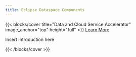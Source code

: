 ```yaml
---
title: Eclipse Dataspace Components
---
```


{{< blocks/cover title="Data and Cloud Service Accelerator" image_anchor="top" height="full" >}}
<a class="btn btn-lg btn-primary me-3 mb-4" href="/dcsa/documentation/">
Learn More <i class="fas fa-arrow-alt-circle-right ms-2"></i>
</a>
<p class="lead mt-5">Insert introduction here
</p>
{{< /blocks/cover >}}

